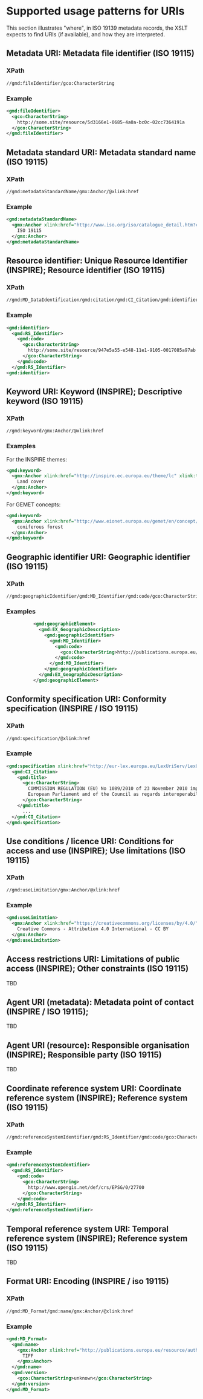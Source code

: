 # Supported usage patterns for URIs

This section illustrates "where", in ISO 19139 metadata records, the XSLT expects to find URIs (if available), and how they are interpreted.

## Metadata URI: Metadata file identifier (ISO 19115)

### XPath

````
//gmd:fileIdentifier/gco:CharacterString
````

### Example

````xml
<gmd:fileIdentifier>
  <gco:CharacterString>
    http://some.site/resource/5d3166e1-0685-4a0a-bc0c-02cc7364191a
  </gco:CharacterString>
</gmd:fileIdentifier>
````

## Metadata standard URI: Metadata standard name (ISO 19115)

### XPath

````
//gmd:metadataStandardName/gmx:Anchor/@xlink:href
````

### Example

````xml
<gmd:metadataStandardName>
  <gmx:Anchor xlink:href="http://www.iso.org/iso/catalogue_detail.htm?csnumber=26020">
    ISO 19115
  </gmx:Anchor>
</gmd:metadataStandardName>
````

## Resource identifier: Unique Resource Identifier (INSPIRE); Resource identifier (ISO 19115)

### XPath

````
//gmd:MD_DataIdentification/gmd:citation/gmd:CI_Citation/gmd:identifier/gmd:RS_Identifier/gmd:code/gco:CharacterString
````

### Example

````xml
<gmd:identifier>
  <gmd:RS_Identifier>
    <gmd:code>
      <gco:CharacterString>
        http://some.site/resource/947e5a55-e548-11e1-9105-0017085a97ab
      </gco:CharacterString>
    </gmd:code>
  </gmd:RS_Identifier>
<gmd:identifier>
````

## Keyword URI: Keyword (INSPIRE); Descriptive keyword (ISO 19115)

### XPath

````
//gmd:keyword/gmx:Anchor/@xlink:href
````

### Examples 

For the INSPIRE themes:

````xml
<gmd:keyword>
  <gmx:Anchor xlink:href="http://inspire.ec.europa.eu/theme/lc" xlink:title="Land cover">
    Land cover
  </gmx:Anchor>
</gmd:keyword>
````

For GEMET concepts:

````xml
<gmd:keyword>
  <gmx:Anchor xlink:href="http://www.eionet.europa.eu/gemet/en/concept/1337" xlink:title="coniferous forest">
    coniferous forest
  </gmx:Anchor>
</gmd:keyword>
````

## Geographic identifier URI: Geographic identifier (ISO 19115)

### XPath

````
//gmd:geographicIdentifier/gmd:MD_Identifier/gmd:code/gco:CharacterString
````

### Examples 

````xml
          <gmd:geographicElement>
            <gmd:EX_GeographicDescription>
              <gmd:geographicIdentifier>
                <gmd:MD_Identifier>
                  <gmd:code>
                    <gco:CharacterString>http://publications.europa.eu/resource/authority/country/EUR</gco:CharacterString>
                  </gmd:code>
                </gmd:MD_Identifier>
              </gmd:geographicIdentifier>
            </gmd:EX_GeographicDescription>
          </gmd:geographicElement>        
````

## Conformity specification URI: Conformity specification (INSPIRE / ISO 19115)

### XPath

````
//gmd:specification/@xlink:href
````

### Example 

````xml
<gmd:specification xlink:href="http://eur-lex.europa.eu/LexUriServ/LexUriServ.do?uri=CELEX:32010R1089:EN:NOT">
  <gmd:CI_Citation>
    <gmd:title>
      <gco:CharacterString>
        COMMISSION REGULATION (EU) No 1089/2010 of 23 November 2010 implementing Directive 2007/2/EC of the 
        European Parliament and of the Council as regards interoperability of spatial data sets and services
      </gco:CharacterString>
    </gmd:title>
      ...
  </gmd:CI_Citation>
</gmd:specification>
````

## Use conditions / licence URI: Conditions for access and use (INSPIRE); Use limitations (ISO 19115)

### XPath

````
//gmd:useLimitation/gmx:Anchor/@xlink:href
````

### Example 

````xml
<gmd:useLimitation>
  <gmx:Anchor xlink:href="https://creativecommons.org/licenses/by/4.0/">
    Creative Commons - Attribution 4.0 International - CC BY
  </gmx:Anchor>
</gmd:useLimitation>
````

## Access restrictions URI: Limitations of public access (INSPIRE); Other constraints (ISO 19115)

TBD

## Agent URI (metadata): Metadata point of contact (INSPIRE / ISO 19115);

TBD

## Agent URI (resource): Responsible organisation (INSPIRE); Responsible party (ISO 19115)

TBD

## Coordinate reference system URI: Coordinate reference system (INSPIRE); Reference system (ISO 19115)

### XPath

````
//gmd:referenceSystemIdentifier/gmd:RS_Identifier/gmd:code/gco:CharacterString
````

### Example 

````xml
<gmd:referenceSystemIdentifier>
  <gmd:RS_Identifier>
    <gmd:code>
      <gco:CharacterString>
        http://www.opengis.net/def/crs/EPSG/0/27700 
      </gco:CharacterString>
    </gmd:code>
  </gmd:RS_Identifier>
</gmd:referenceSystemIdentifier>
````

## Temporal reference system URI: Temporal reference system (INSPIRE); Reference system (ISO 19115)

TBD

## Format URI: Encoding (INSPIRE / iso 19115)

### XPath

````
//gmd:MD_Format/gmd:name/gmx:Anchor/@xlink:href
````

### Example 

````xml
<gmd:MD_Format>
  <gmd:name>
    <gmx:Anchor xlink:href="http://publications.europa.eu/resource/authority/file-type/TIFF">
      TIFF
    </gmx:Anchor>
  </gmd:name>
  <gmd:version>
    <gco:CharacterString>unknown</gco:CharacterString>
  </gmd:version>
</gmd:MD_Format>
````
